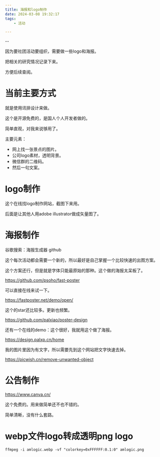 ```yaml
---
title: 海报和logo制作
date: 2024-03-08 19:32:17
tags:
	- 活动

---
```


--

因为要社团活动要组织，需要做一些logo和海报。

把相关的研究情况记录下来。

方便后续查阅。

# 当前主要方式

就是使用讯排设计来做。

这个是开源免费的，是国人个人开发者做的。

简单直观，对我来说够用了。

主要元素：

* 网上找一张景点的图片。
* 公司logo素材，透明背景。
* 微信群的二维码。
* 然后一句文案。



# logo制作

这个在线找logo制作网站，截图下来用。

后面是让其他人用adobe illustrator做成矢量图了。

# 海报制作

谷歌搜索：海报生成器 github



这个每次活动都会需要一个新的，所以最好是自己掌握一个比较快速的出图方案。

这个方案还行，但是就是字体只能最原始的那种。这个做的海报太呆板了。

https://github.com/psoho/fast-poster

可以直接在线来试一下。

https://fastposter.net/demo/open/

这个的star还比较多。更新也频繁。

https://github.com/palxiao/poster-design

还有一个在线的demo：这个很好，我就用这个做了海报。

https://design.palxp.cn/home

我的图片里因为有文字，所以需要先到这个网站把文字快速去掉。

https://picwish.cn/remove-unwanted-object

# 公告制作

https://www.canva.cn/

这个免费的。用来做简单还不也不错的。

简单清晰，没有什么套路。

# webp文件logo转成透明png logo

```
ffmpeg -i amlogic.webp -vf "colorkey=0xFFFFFF:0.1:0" amlogic.png
```

